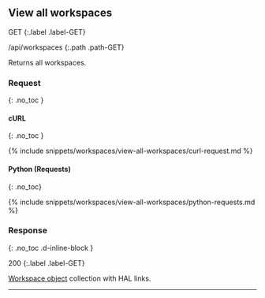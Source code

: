 ## View all workspaces

GET
{:.label .label-GET}

/api/workspaces
{:.path .path-GET}

Returns all workspaces.

### Request
{: .no_toc }

#### cURL
{: .no_toc }

{% include snippets/workspaces/view-all-workspaces/curl-request.md %}

#### Python (Requests)
{: .no_toc}

{% include snippets/workspaces/view-all-workspaces/python-requests.md %}

### Response
{: .no_toc .d-inline-block }

200
{:.label .label-GET}

[Workspace object]({{site.baseurl}}/data-structures#workspace) collection with HAL links.

---

